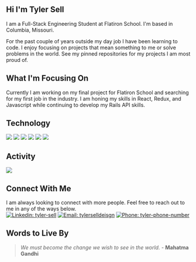 ## Hi I'm Tyler Sell
I am a Full-Stack Engineering Student at Flatiron School.  I'm based in Columbia, Missouri.

For the past couple of years outside my day job I have been learning to code.  I enjoy focusing on projects that mean something to me or solve problems in the world.  See my pinned repositories for my projects I am most proud of.

## What I'm Focusing On
Currently I am working on my final project for Flatiron School and searching for my first job in the industry.  I am honing my skills in React, Redux, and Javascript while continuing to develop my Rails API skills.

<!--
**TylerSell/TylerSell** is a ✨ _special_ ✨ repository because its `README.md` (this file) appears on your GitHub profile.

Here are some ideas to get you started:

- 🔭 I’m currently working on ...
- 🌱 I’m currently learning ...
- 👯 I’m looking to collaborate on ...
- 🤔 I’m looking for help with ...
- 💬 Ask me about ...
- 📫 How to reach me: ...
- 😄 Pronouns: ...
- ⚡ Fun fact: ...
-->

## Technology

![](https://img.shields.io/badge/Code-Ruby/Rails-CC342D?style=plastic&logo=Ruby) ![](https://img.shields.io/badge/Code-Javascript-F7DF1E?style=plastic&logo=JavaScript) ![](https://img.shields.io/badge/Code-React-61DAFB?style=plastic&logo=React) ![](https://img.shields.io/badge/Code-Redux-764ABC?style=plastic&logo=Redux) ![](https://img.shields.io/badge/Code-HTML-E34F26?style=plastic&logo=HTML5) ![](https://img.shields.io/badge/Code-CSS-1572B6?style=plastic&logo=CSS3)

## Activity 

[![](https://github-readme-stats.vercel.app/api?username=TylerSell)](https://github.com/tylersell/github-readme-stats)

## Connect With Me

I am always looking to connect with more people.  Feel free to reach out to me in any of the ways below. <br />
[![Linkedin: tyler-sell](https://img.shields.io/badge/-tyler--sell-blue?style=flat&logo=Linkedin&logoColor=white&link=https://www.linkedin.com/in/tyler-sell/)](https://www.linkedin.com/in/tyler-sell/) [![Email: tylerselldeisgn](https://img.shields.io/badge/-tylerselldesign@gmail.com-lightgrey?style=flat&logo=Gmail&logoColor=red)](mailto:tylerselldesign@gmail.com) [![Phone: tyler-phone-number](https://img.shields.io/badge/-636--486--7077-succcess?style=flat&logo=WhatsApp&logoColor=white)](tel:6364867077)

## Words to Live By
> *We must become the change we wish to see in the world.* - **Mahatma Gandhi**
